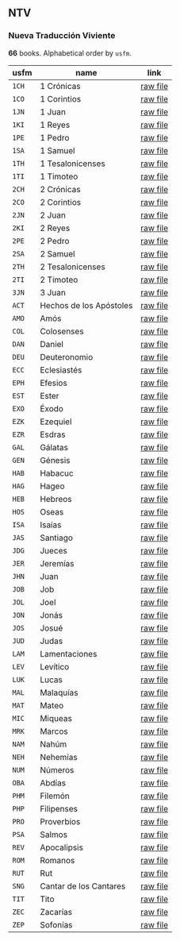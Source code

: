 ## NTV

### Nueva Traducción Viviente

**66** books. Alphabetical order by `usfm`.

| usfm | name | link |
| ---------- | ---------- | ---------- |
| `1CH` | 1 Crónicas | [raw file](https://jsckdm.github.io/bible-data-es-spa/data/es___spa/NTV/1CH.json) |
| `1CO` | 1 Corintios | [raw file](https://jsckdm.github.io/bible-data-es-spa/data/es___spa/NTV/1CO.json) |
| `1JN` | 1 Juan | [raw file](https://jsckdm.github.io/bible-data-es-spa/data/es___spa/NTV/1JN.json) |
| `1KI` | 1 Reyes | [raw file](https://jsckdm.github.io/bible-data-es-spa/data/es___spa/NTV/1KI.json) |
| `1PE` | 1 Pedro | [raw file](https://jsckdm.github.io/bible-data-es-spa/data/es___spa/NTV/1PE.json) |
| `1SA` | 1 Samuel | [raw file](https://jsckdm.github.io/bible-data-es-spa/data/es___spa/NTV/1SA.json) |
| `1TH` | 1 Tesalonicenses | [raw file](https://jsckdm.github.io/bible-data-es-spa/data/es___spa/NTV/1TH.json) |
| `1TI` | 1 Timoteo | [raw file](https://jsckdm.github.io/bible-data-es-spa/data/es___spa/NTV/1TI.json) |
| `2CH` | 2 Crónicas | [raw file](https://jsckdm.github.io/bible-data-es-spa/data/es___spa/NTV/2CH.json) |
| `2CO` | 2 Corintios | [raw file](https://jsckdm.github.io/bible-data-es-spa/data/es___spa/NTV/2CO.json) |
| `2JN` | 2 Juan | [raw file](https://jsckdm.github.io/bible-data-es-spa/data/es___spa/NTV/2JN.json) |
| `2KI` | 2 Reyes | [raw file](https://jsckdm.github.io/bible-data-es-spa/data/es___spa/NTV/2KI.json) |
| `2PE` | 2 Pedro | [raw file](https://jsckdm.github.io/bible-data-es-spa/data/es___spa/NTV/2PE.json) |
| `2SA` | 2 Samuel | [raw file](https://jsckdm.github.io/bible-data-es-spa/data/es___spa/NTV/2SA.json) |
| `2TH` | 2 Tesalonicenses | [raw file](https://jsckdm.github.io/bible-data-es-spa/data/es___spa/NTV/2TH.json) |
| `2TI` | 2 Timoteo | [raw file](https://jsckdm.github.io/bible-data-es-spa/data/es___spa/NTV/2TI.json) |
| `3JN` | 3 Juan | [raw file](https://jsckdm.github.io/bible-data-es-spa/data/es___spa/NTV/3JN.json) |
| `ACT` | Hechos de los Apóstoles | [raw file](https://jsckdm.github.io/bible-data-es-spa/data/es___spa/NTV/ACT.json) |
| `AMO` | Amós | [raw file](https://jsckdm.github.io/bible-data-es-spa/data/es___spa/NTV/AMO.json) |
| `COL` | Colosenses | [raw file](https://jsckdm.github.io/bible-data-es-spa/data/es___spa/NTV/COL.json) |
| `DAN` | Daniel | [raw file](https://jsckdm.github.io/bible-data-es-spa/data/es___spa/NTV/DAN.json) |
| `DEU` | Deuteronomio | [raw file](https://jsckdm.github.io/bible-data-es-spa/data/es___spa/NTV/DEU.json) |
| `ECC` | Eclesiastés | [raw file](https://jsckdm.github.io/bible-data-es-spa/data/es___spa/NTV/ECC.json) |
| `EPH` | Efesios | [raw file](https://jsckdm.github.io/bible-data-es-spa/data/es___spa/NTV/EPH.json) |
| `EST` | Ester | [raw file](https://jsckdm.github.io/bible-data-es-spa/data/es___spa/NTV/EST.json) |
| `EXO` | Éxodo | [raw file](https://jsckdm.github.io/bible-data-es-spa/data/es___spa/NTV/EXO.json) |
| `EZK` | Ezequiel | [raw file](https://jsckdm.github.io/bible-data-es-spa/data/es___spa/NTV/EZK.json) |
| `EZR` | Esdras | [raw file](https://jsckdm.github.io/bible-data-es-spa/data/es___spa/NTV/EZR.json) |
| `GAL` | Gálatas | [raw file](https://jsckdm.github.io/bible-data-es-spa/data/es___spa/NTV/GAL.json) |
| `GEN` | Génesis | [raw file](https://jsckdm.github.io/bible-data-es-spa/data/es___spa/NTV/GEN.json) |
| `HAB` | Habacuc | [raw file](https://jsckdm.github.io/bible-data-es-spa/data/es___spa/NTV/HAB.json) |
| `HAG` | Hageo | [raw file](https://jsckdm.github.io/bible-data-es-spa/data/es___spa/NTV/HAG.json) |
| `HEB` | Hebreos | [raw file](https://jsckdm.github.io/bible-data-es-spa/data/es___spa/NTV/HEB.json) |
| `HOS` | Oseas | [raw file](https://jsckdm.github.io/bible-data-es-spa/data/es___spa/NTV/HOS.json) |
| `ISA` | Isaías | [raw file](https://jsckdm.github.io/bible-data-es-spa/data/es___spa/NTV/ISA.json) |
| `JAS` | Santiago | [raw file](https://jsckdm.github.io/bible-data-es-spa/data/es___spa/NTV/JAS.json) |
| `JDG` | Jueces | [raw file](https://jsckdm.github.io/bible-data-es-spa/data/es___spa/NTV/JDG.json) |
| `JER` | Jeremías | [raw file](https://jsckdm.github.io/bible-data-es-spa/data/es___spa/NTV/JER.json) |
| `JHN` | Juan | [raw file](https://jsckdm.github.io/bible-data-es-spa/data/es___spa/NTV/JHN.json) |
| `JOB` | Job | [raw file](https://jsckdm.github.io/bible-data-es-spa/data/es___spa/NTV/JOB.json) |
| `JOL` | Joel | [raw file](https://jsckdm.github.io/bible-data-es-spa/data/es___spa/NTV/JOL.json) |
| `JON` | Jonás | [raw file](https://jsckdm.github.io/bible-data-es-spa/data/es___spa/NTV/JON.json) |
| `JOS` | Josué | [raw file](https://jsckdm.github.io/bible-data-es-spa/data/es___spa/NTV/JOS.json) |
| `JUD` | Judas | [raw file](https://jsckdm.github.io/bible-data-es-spa/data/es___spa/NTV/JUD.json) |
| `LAM` | Lamentaciones | [raw file](https://jsckdm.github.io/bible-data-es-spa/data/es___spa/NTV/LAM.json) |
| `LEV` | Levítico | [raw file](https://jsckdm.github.io/bible-data-es-spa/data/es___spa/NTV/LEV.json) |
| `LUK` | Lucas | [raw file](https://jsckdm.github.io/bible-data-es-spa/data/es___spa/NTV/LUK.json) |
| `MAL` | Malaquías | [raw file](https://jsckdm.github.io/bible-data-es-spa/data/es___spa/NTV/MAL.json) |
| `MAT` | Mateo | [raw file](https://jsckdm.github.io/bible-data-es-spa/data/es___spa/NTV/MAT.json) |
| `MIC` | Miqueas | [raw file](https://jsckdm.github.io/bible-data-es-spa/data/es___spa/NTV/MIC.json) |
| `MRK` | Marcos | [raw file](https://jsckdm.github.io/bible-data-es-spa/data/es___spa/NTV/MRK.json) |
| `NAM` | Nahúm | [raw file](https://jsckdm.github.io/bible-data-es-spa/data/es___spa/NTV/NAM.json) |
| `NEH` | Nehemías | [raw file](https://jsckdm.github.io/bible-data-es-spa/data/es___spa/NTV/NEH.json) |
| `NUM` | Números | [raw file](https://jsckdm.github.io/bible-data-es-spa/data/es___spa/NTV/NUM.json) |
| `OBA` | Abdías | [raw file](https://jsckdm.github.io/bible-data-es-spa/data/es___spa/NTV/OBA.json) |
| `PHM` | Filemón | [raw file](https://jsckdm.github.io/bible-data-es-spa/data/es___spa/NTV/PHM.json) |
| `PHP` | Filipenses | [raw file](https://jsckdm.github.io/bible-data-es-spa/data/es___spa/NTV/PHP.json) |
| `PRO` | Proverbios | [raw file](https://jsckdm.github.io/bible-data-es-spa/data/es___spa/NTV/PRO.json) |
| `PSA` | Salmos | [raw file](https://jsckdm.github.io/bible-data-es-spa/data/es___spa/NTV/PSA.json) |
| `REV` | Apocalipsis | [raw file](https://jsckdm.github.io/bible-data-es-spa/data/es___spa/NTV/REV.json) |
| `ROM` | Romanos | [raw file](https://jsckdm.github.io/bible-data-es-spa/data/es___spa/NTV/ROM.json) |
| `RUT` | Rut | [raw file](https://jsckdm.github.io/bible-data-es-spa/data/es___spa/NTV/RUT.json) |
| `SNG` | Cantar de los Cantares | [raw file](https://jsckdm.github.io/bible-data-es-spa/data/es___spa/NTV/SNG.json) |
| `TIT` | Tito | [raw file](https://jsckdm.github.io/bible-data-es-spa/data/es___spa/NTV/TIT.json) |
| `ZEC` | Zacarías | [raw file](https://jsckdm.github.io/bible-data-es-spa/data/es___spa/NTV/ZEC.json) |
| `ZEP` | Sofonías | [raw file](https://jsckdm.github.io/bible-data-es-spa/data/es___spa/NTV/ZEP.json) |
